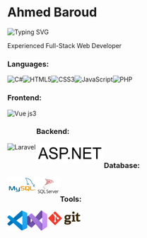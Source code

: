 # Ahmed Baroud

<!-- ## Full-Stack Web Developer -->
![Typing SVG](https://readme-typing-svg.herokuapp.com?duration=2000&color=FCB33A&lines=Full-Stack+Web+Developer)


Experienced Full-Stack Web Developer

### Languages:

<img align="left" alt="C#" title="C#" height="20px" src="https://img.shields.io/badge/C%23-239120.svg?style=flat-square&logo=c%20sharp&logoColor=white" />
<img align="left" alt="HTML5" title="HTML5" height="20px" src="https://img.shields.io/badge/HTML5%20-E34F26.svg?&style=flat-square&logo=HTML5&logoColor=white" />
<img align="left" alt="CSS3" title="CSS3" height="20px" src="https://img.shields.io/badge/CSS3%20-1572B6.svg?&style=flat-square&logo=css3&logoColor=white" />
<img align="left" alt="JavaScript" title="JavaScript" height="20px" src="https://img.shields.io/badge/JavaScript%20-323330.svg?&style=flat-square&logo=javascript&logoColor=white" />
<img align="left" alt="PHP" title="PHP" height="20px" src="https://img.shields.io/badge/PHP-777BB4.svg?&style=flat-square&logo=php&logoColor=white" />

<br />

### Frontend:
<img align="left" alt="Vue js3" title="Angular" height="50px" src="https://avatars.githubusercontent.com/u/6128107?s=280&v=4" />

<br />

### Backend:
<img align="left" alt="Laravel" title="Laravel" height="45px" src="https://upload.wikimedia.org/wikipedia/commons/thumb/9/9a/Laravel.svg/1200px-Laravel.svg.png" />
<img align="left" alt="ASP.NET" title="ASP.NET" height="45px" src="https://raw.githubusercontent.com/fadihania/fadihania/3aab5cdafbe26cb34f40c2c869179fd837178dcf/icons/aspnet.svg" />


<br />

### Database:
<img align="left" alt="MySQL" title="MySQL" height="35px" src="https://raw.githubusercontent.com/fadihania/fadihania/3aab5cdafbe26cb34f40c2c869179fd837178dcf/icons/mysql.svg" />
<img align="left" alt="PostgreSQL" title="PostgreSQL" height="40px" src="https://raw.githubusercontent.com/fadihania/fadihania/3aab5cdafbe26cb34f40c2c869179fd837178dcf/icons/sqlserver.svg" />

<br />

### Tools:
<img align="left" alt="Visual Studio Code" title="Visual Studio Code" height="45px" src="https://raw.githubusercontent.com/fadihania/fadihania/3aab5cdafbe26cb34f40c2c869179fd837178dcf/icons/vscode.svg" />
<img align="left" alt="Visual Studio" title="Visual Studio" height="45px" src="https://raw.githubusercontent.com/fadihania/fadihania/3aab5cdafbe26cb34f40c2c869179fd837178dcf/icons/visualstudio.svg" />
<img align="left" alt="Git" title="Git" height="35px" src="https://raw.githubusercontent.com/fadihania/fadihania/3aab5cdafbe26cb34f40c2c869179fd837178dcf/icons/git.svg" />



